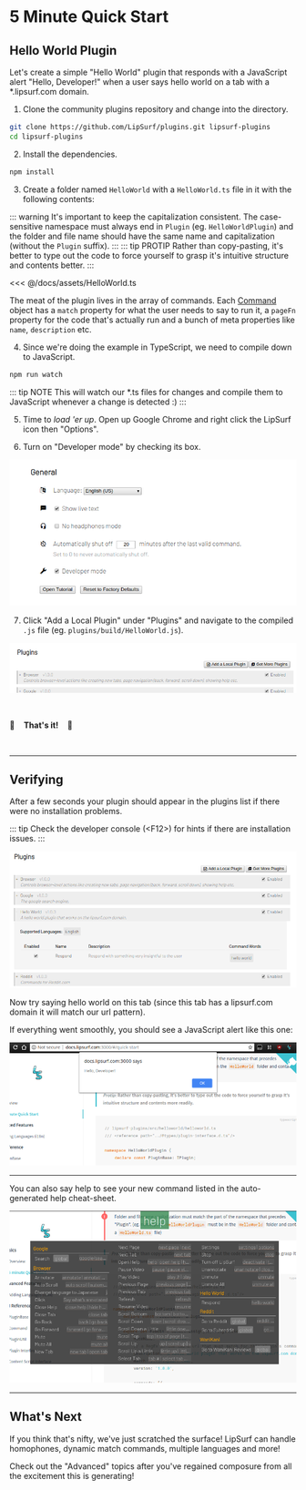 # 5 Minute Quick Start

## Hello World Plugin

Let's create a simple "Hello World" plugin that responds with a JavaScript alert "Hello, Developer!" when a user says <span class="voice-cmd">hello world</span> on a tab with a *.lipsurf.com domain.

 1. Clone the community plugins repository and change into the directory.

 ```sh
 git clone https://github.com/LipSurf/plugins.git lipsurf-plugins
 cd lipsurf-plugins
 ```

 2. Install the dependencies.

 ```sh
 npm install
 ```

 3. Create a folder named `HelloWorld` with a `HelloWorld.ts` file in it with the following contents:

::: warning
It's important to keep the capitalization consistent. The case-sensitive namespace must always end in `Plugin` (eg. `HelloWorldPlugin`) and
   the folder and file name should have the same name and capitalization (without the `Plugin` suffix).
:::
::: tip PROTIP
Rather than copy-pasting, it's better to type out the code to force yourself to grasp it's intuitive structure and contents better.
:::

<<< @/docs/assets/HelloWorld.ts

  The meat of the plugin lives in the array of commands. Each [Command](/api-reference/command) object has a `match` property for what the user needs to say to run it, a `pageFn` property for the code that's actually run and a bunch of meta properties like `name`, `description` etc.

  4. Since we're doing the example in TypeScript, we need to compile down to JavaScript.

  ```sh
  npm run watch
  ```

::: tip NOTE
This will watch our *.ts files for changes and compile them to JavaScript whenever a change is detected :)
:::

 5. Time to _load 'er up_. Open up Google Chrome and right click the LipSurf icon then "Options".

 6. Turn on "Developer mode" by checking its box.

 ![Screenshot of developer mode setting](./assets/img/developer-mode.png)

 7. Click "Add a Local Plugin" under "Plugins" and navigate to the compiled `.js` file (eg. `plugins/build/HelloWorld.js`).

 ![Screenshot of the "Add a local plugin" button.](./assets/img/add-a-local-plugin.png)

<br>

:checkered_flag: &nbsp;&nbsp;  **That's it!**  &nbsp;&nbsp; :checkered_flag:

<br>

---

## Verifying

  After a few seconds your plugin should appear in the plugins list if there were no installation problems.

::: tip
Check the developer console (&lt;F12&gt;) for hints if there are installation issues.
:::

  ![Screenshot of the HelloWorld plugin in the list of plugins](./assets/img/local-plugin-added.png)

  Now try saying <span class="voice-cmd">hello world</span> on this tab (since this tab has a lipsurf.com domain it will match our url pattern).

  If everything went smoothly, you should see a JavaScript alert like this one:

  ![Screenshot of "Hello, Developer!" alert box](./assets/img/hello-world-alert.png)


---


  You can also say <span class="voice-cmd">help</span> to see your new command listed in the auto-generated help cheat-sheet.

  ![Screenshot of help cheat-sheet that now includes new "hello world" command](./assets/img/help-screen.png)

---

## What's Next
  If you think that's nifty, we've just scratched the surface! LipSurf can handle homophones, dynamic match commands, multiple languages and more!

  Check out the "Advanced" topics after you've regained composure from all the excitement this is generating!


